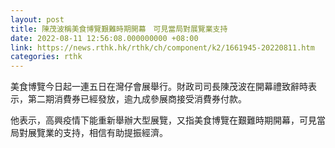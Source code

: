 ```yaml
---
layout: post
title: 陳茂波稱美食博覽艱難時期開幕　可見當局對展覽業支持
date: 2022-08-11 12:56:08.000000000 +08:00
link: https://news.rthk.hk/rthk/ch/component/k2/1661945-20220811.htm
categories: rthk
---
```


美食博覽今日起一連五日在灣仔會展舉行。財政司司長陳茂波在開幕禮致辭時表示，第二期消費券已經發放，逾九成參展商接受消費券付款。

他表示，高興疫情下能重新舉辦大型展覽，又指美食博覽在艱難時期開幕，可見當局對展覽業的支持，相信有助提振經濟。
